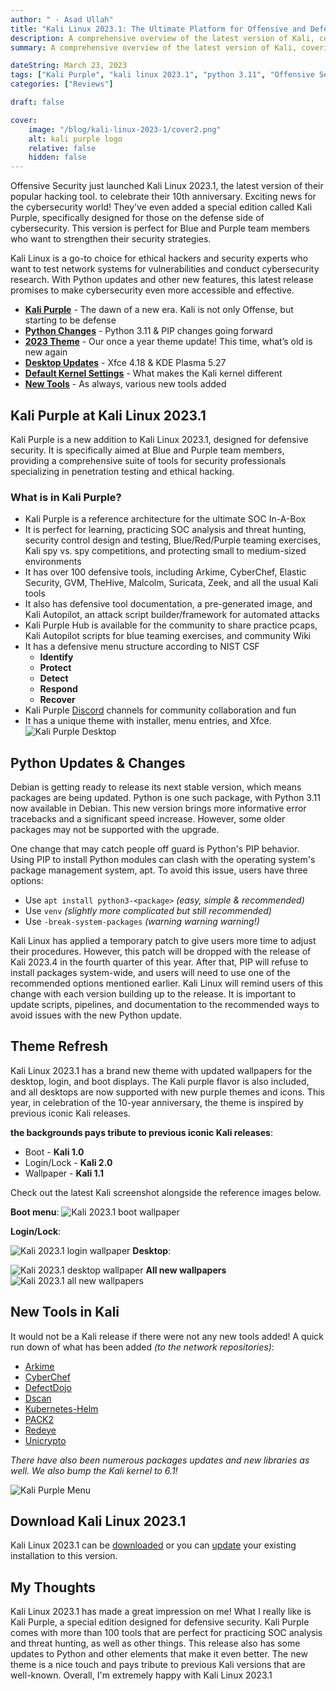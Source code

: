 ```yaml
---
author: " · Asad Ullah"
title: "Kali Linux 2023.1: The Ultimate Platform for Offensive and Defensive Security"
description: A comprehensive overview of the latest version of Kali, covering its features, enhancements, and upgrades, to provide you with all the necessary knowledge about this version.
summary: A comprehensive overview of the latest version of Kali, covering its features, enhancements, and upgrades, to provide you with all the necessary knowledge about this version.

dateString: March 23, 2023
tags: ["Kali Purple", "kali linux 2023.1", "python 3.11", "Offensive Security", "Defensive Security"]
categories: ["Reviews"]

draft: false

cover:
    image: "/blog/kali-linux-2023-1/cover2.png"
    alt: kali purple logo
    relative: false
    hidden: false
---
```


  

Offensive Security just launched Kali Linux 2023.1, the latest version of their popular hacking tool. to celebrate their 10th anniversary. Exciting news for the cybersecurity world! They've even added a special edition called Kali Purple, specifically designed for those on the defense side of cybersecurity. This version is perfect for Blue and Purple team members who want to strengthen their security strategies.

Kali Linux is a go-to choice for ethical hackers and security experts who want to test network systems for vulnerabilities and conduct cybersecurity research. With Python updates and other new features, this latest release promises to make cybersecurity even more accessible and effective.

- **[Kali Purple](#kali-purple-at-kali-linux-20231)** - The dawn of a new era. Kali is not only Offense, but starting to be defense
- **[Python Changes](#python-updates--changes)** - Python 3.11 & PIP changes going forward
- **[2023 Theme](#theme-refresh)** - Our once a year theme update! This time, what’s old is new again
- **[Desktop Updates](#)** - Xfce 4.18 & KDE Plasma 5.27
- **[Default Kernel Settings](#)** - What makes the Kali kernel different
- **[New Tools](#new-tools-in-kali)** - As always, various new tools added

## Kali Purple at Kali Linux 2023.1

Kali Purple is a new addition to Kali Linux 2023.1, designed for defensive security. It is specifically aimed at Blue and Purple team members, providing a comprehensive suite of tools for security professionals specializing in penetration testing and ethical hacking.



### What is in Kali Purple?

- Kali Purple is a reference architecture for the ultimate SOC In-A-Box
- It is perfect for learning, practicing SOC analysis and threat hunting, security control design and testing, Blue/Red/Purple teaming exercises, Kali spy vs. spy competitions, and protecting small to medium-sized environments
- It has over 100 defensive tools, including Arkime, CyberChef, Elastic Security, GVM, TheHive, Malcolm, Suricata, Zeek, and all the usual Kali tools
- It also has defensive tool documentation, a pre-generated image, and Kali Autopilot, an attack script builder/framework for automated attacks
- Kali Purple Hub is available for the community to share practice pcaps, Kali Autopilot scripts for blue teaming exercises, and community Wiki
- It has a defensive menu structure according to NIST CSF
    - **Identify**
    - **Protect**
    - **Detect**
    - **Respond**
    - **Recover**
- Kali Purple [Discord](https://discord.kali.org/) channels for community collaboration and fun
- It has a unique theme with installer, menu entries, and Xfce.
![Kali Purple Desktop](/blog/kali-linux-2023-1/Kali-purple.png)
   
    
     

## Python Updates & Changes

Debian is getting ready to release its next stable version, which means packages are being updated. Python is one such package, with Python 3.11 now available in Debian. This new version brings more informative error tracebacks and a significant speed increase. However, some older packages may not be supported with the upgrade.

One change that may catch people off guard is Python's PIP behavior. Using PIP to install Python modules can clash with the operating system's package management system, apt. To avoid this issue, users have three options:

- Use `apt install python3-<package>` *(easy, simple & recommended)*
- Use `venv` *(slightly more complicated but still recommended)*
- Use `-break-system-packages` *(warning warning warning!)*

Kali Linux has applied a temporary patch to give users more time to adjust their procedures. However, this patch will be dropped with the release of Kali 2023.4 in the fourth quarter of this year. After that, PIP will refuse to install packages system-wide, and users will need to use one of the recommended options mentioned earlier. Kali Linux will remind users of this change with each version building up to the release. It is important to update scripts, pipelines, and documentation to the recommended ways to avoid issues with the new Python update.

## Theme Refresh

Kali Linux 2023.1 has a brand new theme with updated wallpapers for the desktop, login, and boot displays. The Kali purple flavor is also included, and all desktops are now supported with new purple themes and icons. This year, in celebration of the 10-year anniversary, the theme is inspired by previous iconic Kali releases. 

**the backgrounds pays tribute to previous iconic Kali releases**:

- Boot - **Kali 1.0**
- Login/Lock - **Kali 2.0**
- Wallpaper - **Kali 1.1**

Check out the latest Kali screenshot alongside the reference images below.

**Boot menu**:
![Kali 2023.1 boot wallpaper](/blog/kali-linux-2023-1/boot-wallpaper.png)

**Login/Lock**:

![Kali 2023.1 login wallpaper](/blog/kali-linux-2023-1/login-wallpaper.png)
**Desktop**:

![Kali 2023.1 desktop wallpaper](/blog/kali-linux-2023-1/desktop-wallpaper.png)
**All new wallpapers**
![Kali 2023.1 all new wallpapers](/blog/kali-linux-2023-1/all-wallpapers.png)

## New Tools in Kali

It would not be a Kali release if there were not any new tools added! A quick run down of what has been added *(to the network repositories)*:

- [Arkime](https://pkg.kali.org/pkg/arkime)
- [CyberChef](https://pkg.kali.org/pkg/cyberchef)
- [DefectDojo](https://www.kali.org/tools/defectdojo/)
- [Dscan](https://www.kali.org/tools/dscan/)
- [Kubernetes-Helm](https://www.kali.org/tools/kubernetes-helm/)
- [PACK2](https://pkg.kali.org/pkg/pack2)
- [Redeye](https://www.kali.org/tools/redeye/)
- [Unicrypto](https://pkg.kali.org/pkg/unicrypto)

*There have also been numerous packages updates and new libraries as well. We also bump the Kali kernel to 6.1!*

![Kali Purple Menu](/blog/kali-linux-2023-1/Kali-purple-menu.png)
  

## Download Kali Linux 2023.1

Kali Linux 2023.1 can be [downloaded](https://www.kali.org/get-kali/) or you can [update](https://www.kali.org/docs/general-use/updating-kali/) your existing installation to this version.

## My Thoughts

Kali Linux 2023.1 has made a great impression on me! What I really like is Kali Purple, a special edition designed for defensive security. Kali Purple comes with more than 100 tools that are perfect for practicing SOC analysis and threat hunting, as well as other things. This release also has some updates to Python and other elements that make it even better. The new theme is a nice touch and pays tribute to previous Kali versions that are well-known. Overall, I'm extremely happy with Kali Linux 2023.1

